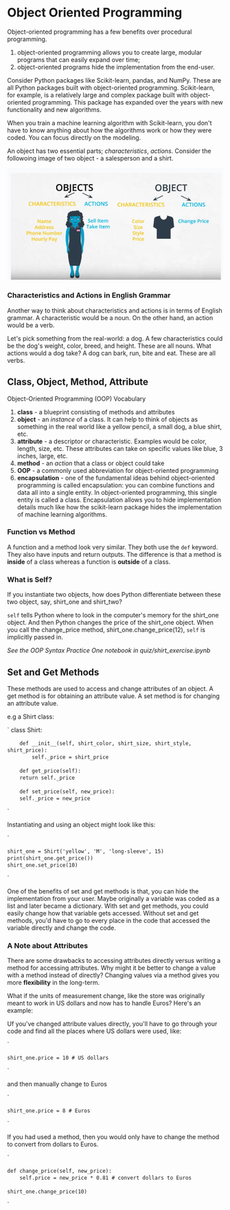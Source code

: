 # Object Oriented Programming

Object-oriented programming has a few benefits over procedural programming.

1. object-oriented programming allows you to create large, modular programs that can easily expand over time;
2. object-oriented programs hide the implementation from the end-user.

Consider Python packages like Scikit-learn, pandas, and NumPy. These are all Python packages built with object-oriented programming. Scikit-learn, for example, is a relatively large and complex package built with object-oriented programming. This package has expanded over the years with new functionality and new algorithms.

When you train a machine learning algorithm with Scikit-learn, you don't have to know anything about how the algorithms work or how they were coded. You can focus directly on the modeling.

An object has two essential parts; *characteristics*, *actions*. Consider the followoing image of two object -  a salesperson and a shirt.

![](OOP.png)

### Characteristics and Actions in English Grammar

Another way to think about characteristics and actions is in terms of English grammar. A characteristic would be a noun. On the other hand, an action would be a verb.

Let's pick something from the real-world: a dog. A few characteristics could be the dog's weight, color, breed, and height. These are all nouns. What actions would a dog take? A dog can bark, run, bite and eat. These are all verbs.

## Class, Object, Method, Attribute

Object-Oriented Programming (OOP) Vocabulary

1. **class** - a blueprint consisting of methods and attributes
2. **object** - an *instance* of a class. It can help to think of objects as something in the real world like a yellow pencil, a small dog, a blue shirt, etc. 
3. **attribute** - a descriptor or characteristic. Examples would be color, length, size, etc. These attributes can take on specific values like blue, 3 inches, large, etc.
4. **method** - an *action* that a class or object could take
5. **OOP** - a commonly used abbreviation for object-oriented programming
6. **encapsulation** - one of the fundamental ideas behind object-oriented programming is called encapsulation: you can combine functions and data all into a single entity. In object-oriented programming, this single entity is called a class. Encapsulation allows you to hide implementation details much like how the scikit-learn package hides the implementation of machine learning algorithms.

### Function vs Method

A function and a method look very similar. They both use the `def` keyword. They also have inputs and return outputs. The difference is that a method is **inside** of a class whereas a function is **outside** of a class.


### What is Self?

If you instantiate two objects, how does Python differentiate between these two object, say, shirt_one and shirt_two?

`self` tells Python where to look in the computer's memory for the shirt_one object. And then Python changes the price of the shirt_one object. When you call the change_price method, shirt_one.change_price(12), `self` is implicitly passed in.

*See the OOP Syntax Practice One notebook in quiz/shirt_exercise.ipynb*


## Set and Get Methods

These methods are used to access and change attributes of an object. A get method is for obtaining an attribute value. A set method is for changing an attribute value.

e.g a Shirt class:

`
    class Shirt:

        def __init__(self, shirt_color, shirt_size, shirt_style, shirt_price):
            self._price = shirt_price

        def get_price(self):
        return self._price

        def set_price(self, new_price):
        self._price = new_price

`

Instantiating and using an object might look like this:

`

    shirt_one = Shirt('yellow', 'M', 'long-sleeve', 15)
    print(shirt_one.get_price())
    shirt_one.set_price(10)

`

One of the benefits of set and get methods is that, you can hide the implementation from your user. Maybe originally a variable was coded as a list and later became a dictionary. With set and get methods, you could easily change how that variable gets accessed. Without set and get methods, you'd have to go to every place in the code that accessed the variable directly and change the code.

### A Note about Attributes

There are some drawbacks to accessing attributes directly versus writing a method for accessing attributes. Why might it be better to change a value with a method instead of directly? Changing values via a method gives you more **flexibility** in the long-term. 

What if the units of measurement change, like the store was originally meant to work in US dollars and now has to handle Euros? Here's an example:

Uf you've changed attribute values directly, you'll have to go through your code and find all the places where US dollars were used, like:

`

    shirt_one.price = 10 # US dollars

`

and then manually change to Euros

`

    shirt_one.price = 8 # Euros

`

If you had used a method, then you would only have to change the method to convert from dollars to Euros.

`

    def change_price(self, new_price):
        self.price = new_price * 0.81 # convert dollars to Euros

    shirt_one.change_price(10)

`


